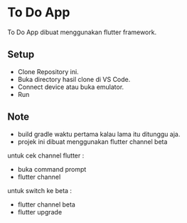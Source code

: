 # To Do App

To Do App dibuat menggunakan flutter framework.

## Setup

- Clone Repository ini.
- Buka directory hasil clone di VS Code.
- Connect device atau buka emulator.
- Run

## Note

- build gradle waktu pertama kalau lama itu ditunggu aja.
- projek ini dibuat menggunakan flutter channel beta

untuk cek channel flutter :

- buka command prompt
- flutter channel

untuk switch ke beta :

- flutter channel beta
- flutter upgrade
